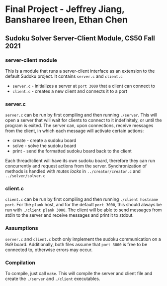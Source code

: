# Final Project - Jeffrey Jiang, Bansharee Ireen, Ethan Chen
## Sudoku Solver Server-Client Module, CS50 Fall 2021

### server-client module

This is a module that runs a server-client interface as an extension to the default Sudoku project. It contains `server.c` and `client.c`

* `server.c` - initializes a server at `port 3000` that a client can connect to
* `client.c` - creates a new client and connects it to a port

### server.c

`server.c` can be run by first compiling and then running `./server`. This will open a server that will wait for clients to connect to it indefinitely, or until the program is exited. The server can, upon connections, receive messages from the client, in which each message will activate certain actions:

* create - create a sudoku board
* solve - solve the sudoku board 
* print - send the formatted sudoku board back to the client

Each thread/client will have its own sudoku board, therefore they can run concurrently and request actions from the server. Synchronization of methods is handled with _mutex locks_ in `../creator/creator.c` and `../solver/solver.c`

### client.c

`client.c` can be run by first compiling and then running `./client hostname port`. For the `plank` host, and for the default `port 3000`, this should always be run with `./client plank 3000`. The client will be able to send messages from stdin to the server and receive messages and print it to stdout.

### Assumptions

`server.c` and `client.c` both only implement the sudoku communication on a 9x9 board. Additionally, both files assume that `port 3000` is free to be connected to, otherwise errors may occur.

### Compilation

To compile, just call `make`. This will compile the server and client file and create the `./server` and `./client` executables.